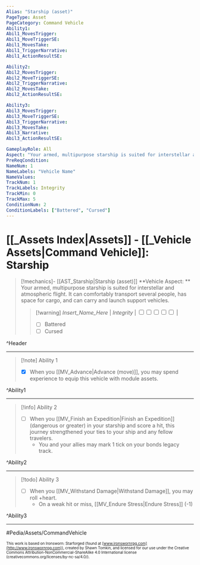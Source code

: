 ```yaml
---
Alias: "Starship (asset)"
PageType: Asset
PageCategory: Command Vehicle
Ability1:
Abil1_MovesTrigger:
Abil1_MoveTriggerSE:
Abil1_MovesTake:
Abil1_TriggerNarrative:
Abil1_ActionResultSE:

Ability2:
Abil2_MovesTrigger:
Abil2_MoveTriggerSE:
Abil2_TriggerNarrative:
Abil2_MovesTake:
Abil2_ActionResultSE:

Ability3:
Abil3_MovesTrigger:
Abil3_MoveTriggerSE:
Abil3_TriggerNarrative:
Abil3_MovesTake:
Abil3_Narrative:
Abil3_ActionResultSE:

GameplayRole: All
Aspect: "Your armed, multipurpose starship is suited for interstellar and atmospheric flight. It can comfortably transport several people, has space for cargo, and can carry and launch support vehicles."
PreReqCondition: 
NameNum: 1
NameLabels: "Vehicle Name"
NameValues:
TrackNum: 1
TrackLabels: Integrity
TrackMin: 0
TrackMax: 5
ConditionNum: 2
ConditionLabels: ["Battered", "Cursed"]
---
```

# [[_Assets Index|Assets]] - [[_Vehicle Assets|Command Vehicle]]: Starship

> [!mechanics]- [[AST_Starship|Starship (asset)]]
> **Vehicle Aspect: ** Your armed, multipurpose starship is suited for interstellar and atmospheric flight. It can comfortably transport several people, has space for cargo, and can carry and launch support vehicles. 
> > [!warning] _Insert_Name_Here_ | *Integrity* | <input type="checkbox" /><input type="checkbox" /><input type="checkbox" /><input type="checkbox" /><input type="checkbox" /> |
> > - [ ] Battered
> > - [ ] Cursed

^Header

___
> [!note] Ability 1
> - [x] When you [[MV_Advance|Advance (move)]], you may spend experience to equip this vehicle with module assets.

^Ability1

___
> [!info] Ability 2
> - [ ] When you [[MV_Finish an Expedition|Finish an Expedition]] (dangerous or greater) in your starship and score a hit, this journey strengthened your ties to your ship and any fellow travelers. 
> 	- You and your allies may mark 1 tick on your bonds legacy track. 

^Ability2

___
> [!todo] Ability 3
> - [ ] When you [[MV_Withstand Damage|Withstand Damage]], you may roll +heart. 
> 	- On a weak hit or miss, [[MV_Endure Stress|Endure Stress]] (-1)

^Ability3

___

#Pedia/Assets/CommandVehicle

<font size=-2>This work is based on Ironsworn: Starforged (found at [www.ironswornrpg.com](http://www.ironswornrpg.com)), created by Shawn Tomkin, and licensed for our use under the Creative Commons Attribution-NonCommercial-ShareAlike 4.0 International license  (creativecommons.org/licenses/by-nc-sa/4.0/).</font>